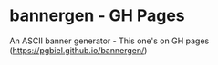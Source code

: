 # bannergen - GH Pages
An ASCII banner generator - This one's on GH pages (https://pgbiel.github.io/bannergen/)
